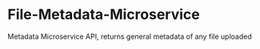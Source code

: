 # File-Metadata-Microservice
 Metadata Microservice API, returns general metadata of any file uploaded
